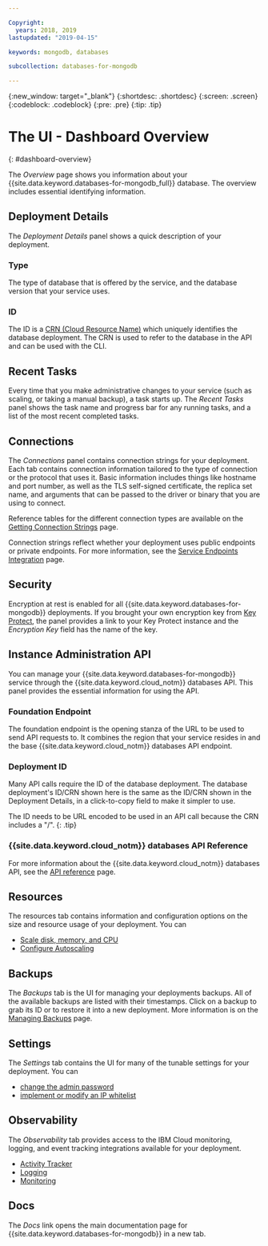 ```yaml
---

Copyright:
  years: 2018, 2019
lastupdated: "2019-04-15"

keywords: mongodb, databases

subcollection: databases-for-mongodb

---
```


{:new_window: target="_blank"}
{:shortdesc: .shortdesc}
{:screen: .screen}
{:codeblock: .codeblock}
{:pre: .pre}
{:tip: .tip}

# The UI - Dashboard Overview
{: #dashboard-overview}

The _Overview_ page shows you information about your {{site.data.keyword.databases-for-mongodb_full}} database. The overview includes essential identifying information.

## Deployment Details

The _Deployment Details_ panel shows a quick description of your deployment.

### Type

The type of database that is offered by the service, and the database version that your service uses. 

### ID

The ID is a [CRN (Cloud Resource Name)](/docs/resources?topic=resources-crn) which uniquely identifies the database deployment. The CRN is used to refer to the database in the API and can be used with the CLI.

## Recent Tasks

Every time that you make administrative changes to your service (such as scaling, or taking a manual backup), a task starts up. The _Recent Tasks_ panel shows the task name and progress bar for any running tasks, and a list of the most recent completed tasks.

## Connections

The _Connections_ panel contains connection strings for your deployment. Each tab contains connection information tailored to the type of connection or the protocol that uses it. Basic information includes things like hostname and port number, as well as the TLS self-signed certificate, the replica set name, and arguments that can be passed to the driver or binary that you are using to connect. 

Reference tables for the different connection types are available on the [Getting Connection Strings](/docs/services/databases-for-mongodb?topic=databases-for-mongodb-connection-strings) page.

Connection strings reflect whether your deployment uses public endpoints or private endpoints. For more information, see the [Service Endpoints Integration](/docs/services/databases-for-mongodb?topic=cloud-databases-service-endpoints) page.

## Security

Encryption at rest is enabled for all {{site.data.keyword.databases-for-mongodb}} deployments. If you brought your own encryption key from [Key Protect](/docs/services/databases-for-mongodb?topic=cloud-databases-key-protect), the panel provides a link to your Key Protect instance and the _Encryption Key_ field has the name of the key.

## Instance Administration API

You can manage your {{site.data.keyword.databases-for-mongodb}} service through the {{site.data.keyword.cloud_notm}} databases API. This panel provides the essential information for using the API.

### Foundation Endpoint

The foundation endpoint is the opening stanza of the URL to be used to send API requests to. It combines the region that your service resides in and the base {{site.data.keyword.cloud_notm}} databases API endpoint. 

### Deployment ID

Many API calls require the ID of the database deployment. The database deployment's ID/CRN shown here is the same as the ID/CRN shown in the Deployment Details, in a click-to-copy field to make it simpler to use. 

The ID needs to be URL encoded to be used in an API call because the CRN includes a "/".
{: .tip}

### {{site.data.keyword.cloud_notm}} databases API Reference

For more information about the {{site.data.keyword.cloud_notm}} databases API, see the [API reference](https://{DomainName}/apidocs/cloud-databases-api) page.

## Resources

The resources tab contains information and configuration options on the size and resource usage of your deployment. You can 
- [Scale disk, memory, and CPU](/docs/services/databases-for-mongodb?topic=databases-for-mongodb-resources-scaling)
- [Configure Autoscaling](/docs/services/databases-for-mongodb?topic=databases-for-mongodb-autoscaling)

## Backups

The _Backups_ tab is the UI for managing your deployments backups. All of the available backups are listed with their timestamps. Click on a backup to grab its ID or to restore it into a new deployment. More information is on the [Managing Backups](/docs/services/databases-for-mongodb?topic=cloud-databases-dashboard-backups) page.

## Settings

The _Settings_ tab contains the UI for many of the tunable settings for your deployment. You can 
- [change the admin password](/docs/services/databases-for-mongodb?topic=databases-for-mongodb-admin-password)
- [implement or modify an IP whitelist](/docs/services/databases-for-mongodb?topic=cloud-databases-whitelisting)

## Observability

The _Observability_ tab provides access to the IBM Cloud monitoring, logging, and event tracking integrations available for your deployment. 
- [Activity Tracker](/docs/services/databases-for-mongodb?topic=cloud-databases-activity-tracker)
- [Logging](/docs/services/databases-for-mongodb?topic=cloud-databases-logging)
- [Monitoring](/docs/services/databases-for-mongodb?topic=databases-for-mongodb-sysdig-monitoring)

## Docs

The _Docs_ link opens the main documentation page for {{site.data.keyword.databases-for-mongodb}} in a new tab.
